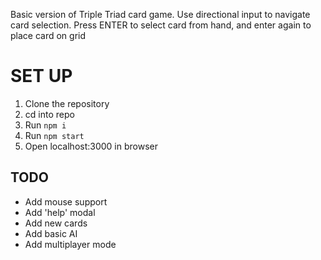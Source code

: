Basic version of Triple Triad card game.
Use directional input to navigate card selection.
Press ENTER to select card from hand, and enter again to place card on grid

# SET UP
1. Clone the repository
2. cd into repo
3. Run `npm i`
4. Run `npm start`
5. Open localhost:3000 in browser

## TODO
- Add mouse support
- Add 'help' modal
- Add new cards
- Add basic AI
- Add multiplayer mode

